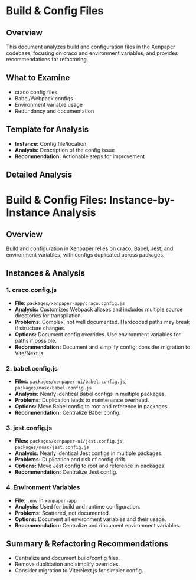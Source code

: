 # Build & Config Files

## Overview

This document analyzes build and configuration files in the Xenpaper codebase, focusing on craco and environment variables, and provides recommendations for refactoring.

## What to Examine
- craco config files
- Babel/Webpack configs
- Environment variable usage
- Redundancy and documentation

## Template for Analysis
- **Instance:** Config file/location
- **Analysis:** Description of the config issue
- **Recommendation:** Actionable steps for improvement

## Detailed Analysis

# Build & Config Files: Instance-by-Instance Analysis

## Overview
Build and configuration in Xenpaper relies on craco, Babel, Jest, and environment variables, with configs duplicated across packages.

## Instances & Analysis

### 1. craco.config.js
- **File:** `packages/xenpaper-app/craco.config.js`
- **Analysis:** Customizes Webpack aliases and includes multiple source directories for transpilation.
- **Problems:** Complex, not well documented. Hardcoded paths may break if structure changes.
- **Options:** Document config overrides. Use environment variables for paths if possible.
- **Recommendation:** Document and simplify config; consider migration to Vite/Next.js.

### 2. babel.config.js
- **Files:** `packages/xenpaper-ui/babel.config.js`, `packages/mosc/babel.config.js`
- **Analysis:** Nearly identical Babel configs in multiple packages.
- **Problems:** Duplication leads to maintenance overhead.
- **Options:** Move Babel config to root and reference in packages.
- **Recommendation:** Centralize Babel config.

### 3. jest.config.js
- **Files:** `packages/xenpaper-ui/jest.config.js`, `packages/mosc/jest.config.js`
- **Analysis:** Nearly identical Jest configs in multiple packages.
- **Problems:** Duplication and risk of config drift.
- **Options:** Move Jest config to root and reference in packages.
- **Recommendation:** Centralize Jest config.

### 4. Environment Variables
- **File:** `.env` in `xenpaper-app`
- **Analysis:** Used for build and runtime configuration.
- **Problems:** Scattered, not documented.
- **Options:** Document all environment variables and their usage.
- **Recommendation:** Centralize and document environment variables.

## Summary & Refactoring Recommendations
- Centralize and document build/config files.
- Remove duplication and simplify overrides.
- Consider migration to Vite/Next.js for simpler config.
